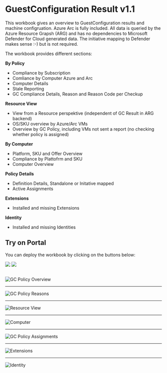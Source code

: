 # GuestConfiguration Result v1.1

This workbook gives an overview to GuestConfiguration results and machine configruation. Azure Arc is fully included.
All data is queried by the Azure Resource Grapsh (ARG) and has no dependencies to Microsoft Defender for Cloud generated data. The initiative mapping to Defender makes sense :-) but is not required.

The workbook provides different sections:

**By Policy**
*	Compliance by Subscription
*	Comliance by Computer Azure and Arc
*	Computer Details
*	Stale Reporting
*	GC Compliance Details, Reason and Reason Code per Checkup 

**Resource View**
* View from a Resource perspektive (independent of GC Result in ARG backend)
* OS/SKU overview by Azure/Arc VMs
* Overview by GC Policy, including VMs not sent a report (no checking whether policy is assigned)

**By Computer**
* Platform, SKU and Offer Overview
* Compliance by Plattofrm and SKU
* Computer Overview

**Policy Details**
* Definition Details, Standalone or Initative mapped
* Active Assignments

**Extensions**
* Installed and missing Extensions

**Identity**
* Installed and missing Identities

## Try on Portal
You can deploy the workbook by clicking on the buttons below:

<a href="https://portal.azure.com/#create/Microsoft.Template/uri/https%3A%2F%2Fraw.githubusercontent.com%2FAzure%2FAzure-Security-Center%2Fmaster%2FWorkbooks%2FGuestConfiguration%20Result%2FarmTemplate.json" target="_blank"><img src="https://aka.ms/deploytoazurebutton"/></a>
<a href="https://portal.azure.us/#create/Microsoft.Template/uri/https%3A%2F%2Fraw.githubusercontent.com%2FAzure%2FAzure-Security-Center%2Fmaster%2FWorkbooks%2FGuestConfiguration%20Result%2FarmTemplate.json" target="_blank"><img src="https://aka.ms/deploytoazuregovbutton"/></a>



##
![GC Policy Overview](./gc_overview.png)

** **

![GC Policy Reasons](./gc_reasons.png)

** **

![Resource View](./gc_resourceview.png)

** **

![Computer](./computerdetails.png)

** **
![GC Policy Assignments](./policy_assingment.png)

** **
![Extensions](./gc_extensions.png)

** **
![Identity](./gc_identity.png)

